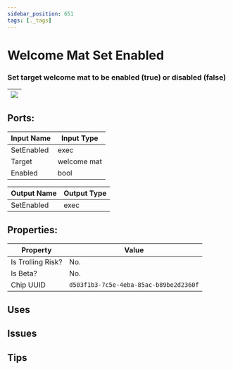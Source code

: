 ```yaml
---
sidebar_position: 651
tags: [._tags]
---
```


# Welcome Mat Set Enabled


### Set target welcome mat to be enabled (true) or disabled (false)

| ![](https://images-ext-2.discordapp.net/external/MPmIaQzlEPmgGWlgi-WxBBXt0Bjv_zWPkg1y1f_sy3s/https/www.recroomcircuits.com/image/circuit/absolute-value?width=206&height=108) |
|-----|

## Ports:

| Input Name | Input Type |
|-----------|-----------|
| SetEnabled | exec |
| Target | welcome mat |
| Enabled | bool |

| Output Name | Output Type |
|-----------|-----------|
| SetEnabled | exec |

## Properties:

| Property  | Value |
|-------------------|-----------|
| Is Trolling Risk? | No. |
| Is Beta? | No. |
| Chip UUID | `d503f1b3-7c5e-4eba-85ac-b89be2d2360f` |

## Uses

## Issues

## Tips